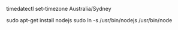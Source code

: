 timedatectl set-timezone Australia/Sydney

sudo apt-get install nodejs
sudo ln -s /usr/bin/nodejs /usr/bin/node

